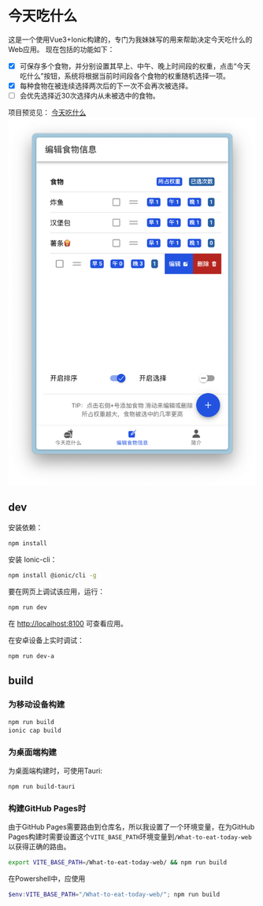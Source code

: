 # 今天吃什么
这是一个使用Vue3+Ionic构建的，专门为我妹妹写的用来帮助决定今天吃什么的Web应用。
现在包括的功能如下：
- [x]  可保存多个食物，并分别设置其早上、中午、晚上时间段的权重，点击“今天吃什么”按钮，系统将根据当前时间段各个食物的权重随机选择一项。
- [x] 每种食物在被连续选择两次后的下一次不会再次被选择。
- [ ] 会优先选择近30次选择内从未被选中的食物。

项目预览见：
[今天吃什么](https://amagicpear.github.io/What-to-eat-today-web/)
![示意图](./readme-assets/截屏2024-10-27%2014.33.30.png)

## dev
安装依赖：
```sh
npm install
```
安装 Ionic-cli：
```sh
npm install @ionic/cli -g
```
要在网页上调试该应用，运行：
```sh
npm run dev
```
在 [http://localhost:8100](http://localhost:8100) 可查看应用。  

在安卓设备上实时调试：
```sh
npm run dev-a
```
## build
### 为移动设备构建
```sh
npm run build
ionic cap build
```
### 为桌面端构建
为桌面端构建时，可使用Tauri:
```sh
npm run build-tauri
```
### 构建GitHub Pages时
由于GitHub Pages需要路由到仓库名，所以我设置了一个环境变量，在为GitHub Pages构建时需要设置这个`VITE_BASE_PATH`环境变量到`/What-to-eat-today-web`以获得正确的路由。
```bash
export VITE_BASE_PATH=/What-to-eat-today-web/ && npm run build
```
在Powershell中，应使用
```powershell
$env:VITE_BASE_PATH="/What-to-eat-today-web/"; npm run build
```